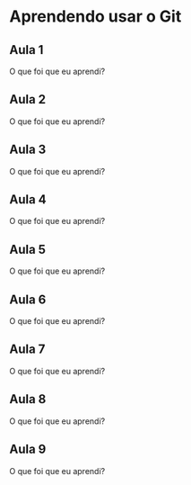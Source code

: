 # Aprendendo usar o Git

## Aula 1

O que foi que eu aprendi?

## Aula 2

O que foi que eu aprendi?

## Aula 3

O que foi que eu aprendi?

## Aula 4

O que foi que eu aprendi?

## Aula 5

O que foi que eu aprendi?

## Aula 6

O que foi que eu aprendi?

## Aula 7

O que foi que eu aprendi?

## Aula 8

O que foi que eu aprendi?

## Aula 9

O que foi que eu aprendi?
